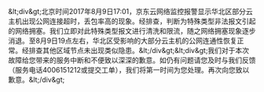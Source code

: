 &amp;lt;div&amp;gt;北京时间2017年8月9日17:01，京东云网络监控报警显示华北区部分云主机出现公网连接超时，丢包率高的现象。经排查，判断为特殊类型非法报文引起的网络拥塞。我们立即对此特殊类型报文进行清洗和限流，随之网络拥塞现象逐步消退。至8月9日19点左右，华北区受影响的大部分云主机的公网连通性恢复正常。经排查其他区域节点未出现类似隐患。&amp;lt;/div&amp;gt;&amp;lt;div&amp;gt;我们对于本次故障给您带来的服务中断和不便致以深深的歉意。如仍有问题请您及时与我们反馈（服务电话4006151212或提交工单），我们将第一时间为您处理。再次向您致以歉意。&amp;lt;/div&amp;gt;